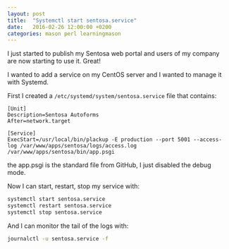 ```yaml
---
layout: post
title:  "Systemctl start sentosa.service"
date:   2016-02-26 12:00:00 +0200
categories: mason perl learningmason
---
```


I just started to publish my Sentosa web portal and users of my company are now starting to use it. Great!


I wanted to add a service on my CentOS server and I wanted to manage it with Systemd.


First I created a `/etc/systemd/system/sentosa.service` file that contains:

````
[Unit]
Description=Sentosa Autoforms
After=network.target

[Service]
ExecStart=/usr/local/bin/plackup -E production --port 5001 --access-log /var/www/apps/sentosa/logs/access.log /var/www/apps/sentosa/bin/app.psgi
````

the app.psgi is the standard file from GitHub, I just disabled the debug mode.


Now I can start, restart, stop my service with:

````bash
systemctl start sentosa.service
systemctl restart sentosa.service
systemctl stop sentosa.service
````

And I can monitor the tail of the logs with:

````bash
journalctl -u sentosa.service -f
````
